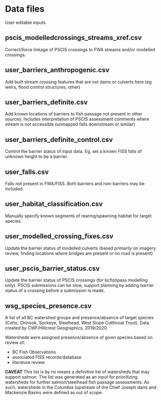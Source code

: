 # Data files

User editable inputs. 


## pscis_modelledcrossings_streams_xref.csv

Correct/force linkage of PSCIS crossings to FWA streams and/or modelled crossings.


## user_barriers_anthropogenic.csv

Add built stream crossing features that are not dams or culverts here (eg weirs, flood control structures, other)


## user_barriers_definite.csv

Add known locations of barriers to fish passage not present in other sources. Includes interpretation of PSCIS
assessment comments where stream is not accessible (unmapped falls downstream or similar)


## user_barriers_definite_control.csv

Control the barrier status of input data. Eg, set a known FISS falls of unknown height to be a barrier.


## user_falls.csv

Falls not present in FWA/FISS. Both barriers and non-barriers may be included.


## user_habitat_classification.csv

Manually specify known segments of rearing/spawning habitat for target species.


## user_modelled_crossing_fixes.csv

Update the barrier status of modelled culverts
(based primarily on imagery review, finding locations where bridges are present or no road is present)


## user_pscis_barrier_status.csv

Update the barrier status of PSCIS crossings (for bcfishpass modelling only). PSCIS submissions can be slow,
support planning by adding barrier status of a crossing before a submission is made.


## wsg_species_presence.csv

A list of all BC watershed groups and presence/absence of target species (Coho, Chinook, Sockeye, Steelhead, West Slope Cutthroat Trout).
Data created by CWF/Hillcrest Geographics, 2019/2020.

Watersheds were assigned presence/absence of given species based on review of:
- BC Fish Observations
- associated FISS records/database
- literature review

**CAVEAT**
This list is by no means a definitive list of watersheds that may support salmon.
The list was generated as an input for prioritizing watersheds for further salmon/steelhead fish passage assessments.
As such, watersheds in the Columbia (upstream of the Chief Joseph dam) and Mackenzie Basins were defined as out of scope.
